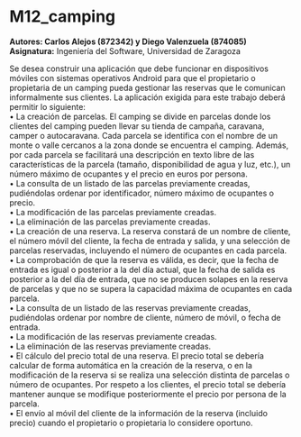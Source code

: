 # M12_camping
<b>Autores: Carlos Alejos (872342) y Diego Valenzuela (874085)</b>  
<b>Asignatura:</b> Ingeniería del Software, Universidad de Zaragoza

Se desea construir una aplicación que debe funcionar en dispositivos móviles con sistemas operativos Android para que el propietario o propietaria de un camping pueda gestionar las reservas que le comunican informalmente sus clientes. La aplicación exigida para este trabajo deberá permitir lo siguiente:  
•	La creación de parcelas. El camping se divide en parcelas donde los clientes del camping pueden llevar su tienda de campaña, caravana, camper o autocaravana. Cada parcela se identifica con el nombre de un monte o valle cercanos a la zona donde se encuentra el camping. Además, por cada parcela se facilitará una descripción en texto libre de las características de la parcela (tamaño, disponibilidad de agua y luz, etc.), un número máximo de ocupantes y el precio en euros por persona.  
•	La consulta de un listado de las parcelas previamente creadas, pudiéndolas ordenar por identificador, número máximo de ocupantes o precio.  
•	La modificación de las parcelas previamente creadas.  
•	La eliminación de las parcelas previamente creadas.  
•	La creación de una reserva. La reserva constará de un nombre de cliente, el número móvil del cliente, la fecha de entrada y salida, y una selección de parcelas reservadas, incluyendo el número de ocupantes en cada parcela.  
•	La comprobación de que la reserva es válida, es decir, que la fecha de entrada es igual o posterior a la del día actual, que la fecha de salida es posterior a la del día de entrada, que no se producen solapes en la reserva de parcelas y que no se supera la capacidad máxima de ocupantes en cada parcela.  
•	La consulta de un listado de las reservas previamente creadas, pudiéndolas ordenar por nombre de cliente, número de móvil, o fecha de entrada.  
•	La modificación de las reservas previamente creadas.  
•	La eliminación de las reservas previamente creadas.  
•	El cálculo del precio total de una reserva. El precio total se debería calcular de forma automática en la creación de la reserva, o en la modificación de la reserva si se realiza una selección distinta de parcelas o número de ocupantes. Por respeto a los clientes, el precio total se debería mantener aunque se modifique posteriormente el precio por persona de la parcela.  
•	El envío al móvil del cliente de la información de la reserva (incluido precio) cuando el propietario o propietaria lo considere oportuno.
